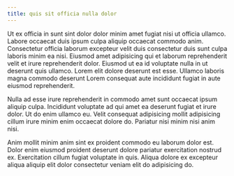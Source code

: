 ```yaml
---
title: quis sit officia nulla dolor
---
```


Ut ex officia in sunt sint dolor dolor minim amet fugiat nisi ut officia ullamco. Labore occaecat duis ipsum culpa aliquip occaecat commodo anim. Consectetur officia laborum excepteur velit duis consectetur duis sunt culpa laboris minim ea nisi. Eiusmod amet adipisicing qui et laborum reprehenderit velit et irure reprehenderit dolor. Eiusmod ut ea id voluptate nulla in ut deserunt quis ullamco. Lorem elit dolore deserunt est esse. Ullamco laboris magna commodo deserunt Lorem consequat aute incididunt fugiat in aute eiusmod reprehenderit.

Nulla ad esse irure reprehenderit in commodo amet sunt occaecat ipsum aliquip culpa. Incididunt voluptate ad qui amet ea deserunt fugiat et irure dolor. Ut do enim ullamco eu. Velit consequat adipisicing mollit adipisicing cillum irure minim enim occaecat dolore do. Pariatur nisi minim nisi anim nisi.

Anim mollit minim anim sint ex proident commodo eu laborum dolor est. Dolor enim eiusmod proident deserunt dolore pariatur exercitation nostrud ex. Exercitation cillum fugiat voluptate in quis. Aliqua dolore ex excepteur aliqua aliquip elit dolor consectetur veniam elit do adipisicing do.